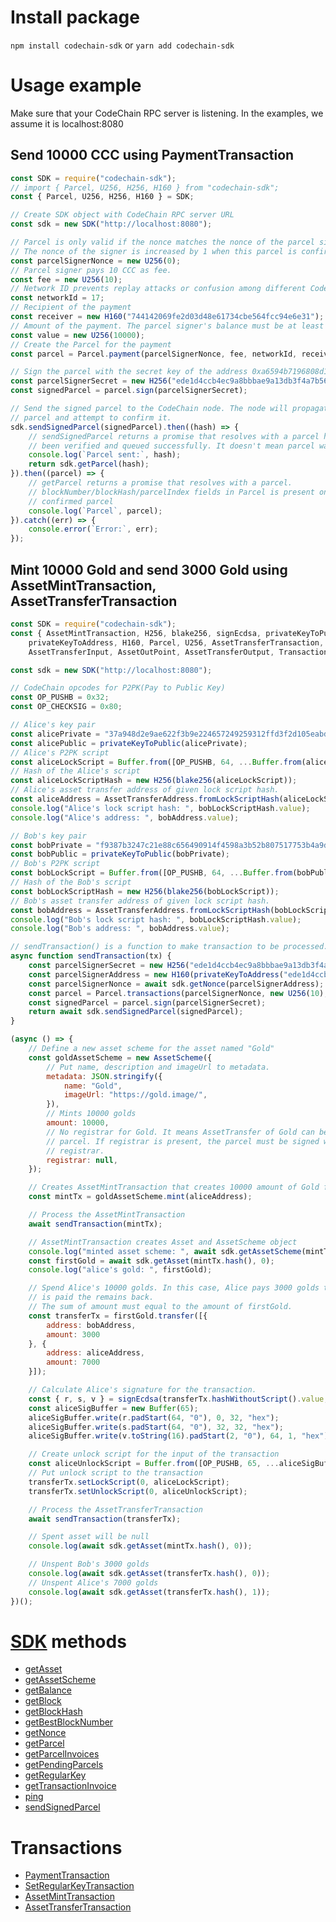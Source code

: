 # Install package

`npm install codechain-sdk` or `yarn add codechain-sdk`

# Usage example
Make sure that your CodeChain RPC server is listening. In the examples, we assume it is localhost:8080

## Send 10000 CCC using PaymentTransaction

```javascript
const SDK = require("codechain-sdk");
// import { Parcel, U256, H256, H160 } from "codechain-sdk";
const { Parcel, U256, H256, H160 } = SDK;

// Create SDK object with CodeChain RPC server URL
const sdk = new SDK("http://localhost:8080");

// Parcel is only valid if the nonce matches the nonce of the parcel signer.
// The nonce of the signer is increased by 1 when this parcel is confirmed.
const parcelSignerNonce = new U256(0);
// Parcel signer pays 10 CCC as fee.
const fee = new U256(10);
// Network ID prevents replay attacks or confusion among different CodeChain networks.
const networkId = 17;
// Recipient of the payment
const receiver = new H160("744142069fe2d03d48e61734cbe564fcc94e6e31");
// Amount of the payment. The parcel signer's balance must be at least 10010.
const value = new U256(10000);
// Create the Parcel for the payment
const parcel = Parcel.payment(parcelSignerNonce, fee, networkId, receiver, value);

// Sign the parcel with the secret key of the address 0xa6594b7196808d161b6fb137e781abbc251385d9.
const parcelSignerSecret = new H256("ede1d4ccb4ec9a8bbbae9a13db3f4a7b56ea04189be86ac3a6a439d9a0a1addd");
const signedParcel = parcel.sign(parcelSignerSecret);

// Send the signed parcel to the CodeChain node. The node will propagate this
// parcel and attempt to confirm it.
sdk.sendSignedParcel(signedParcel).then((hash) => {
    // sendSignedParcel returns a promise that resolves with a parcel hash if parcel has
    // been verified and queued successfully. It doesn't mean parcel was confirmed.
    console.log(`Parcel sent:`, hash);
    return sdk.getParcel(hash);
}).then((parcel) => {
    // getParcel returns a promise that resolves with a parcel.
    // blockNumber/blockHash/parcelIndex fields in Parcel is present only for the
    // confirmed parcel
    console.log(`Parcel`, parcel);
}).catch((err) => {
    console.error(`Error:`, err);
});

```

## Mint 10000 Gold and send 3000 Gold using AssetMintTransaction, AssetTransferTransaction

```javascript
const SDK = require("codechain-sdk");
const { AssetMintTransaction, H256, blake256, signEcdsa, privateKeyToPublic,
    privateKeyToAddress, H160, Parcel, U256, AssetTransferTransaction,
    AssetTransferInput, AssetOutPoint, AssetTransferOutput, Transaction, AssetScheme, AssetTransferAddress } = SDK;

const sdk = new SDK("http://localhost:8080");

// CodeChain opcodes for P2PK(Pay to Public Key)
const OP_PUSHB = 0x32;
const OP_CHECKSIG = 0x80;

// Alice's key pair
const alicePrivate = "37a948d2e9ae622f3b9e224657249259312ffd3f2d105eabda6f222074608df3";
const alicePublic = privateKeyToPublic(alicePrivate);
// Alice's P2PK script
const aliceLockScript = Buffer.from([OP_PUSHB, 64, ...Buffer.from(alicePublic, "hex"), OP_CHECKSIG]);
// Hash of the Alice's script
const aliceLockScriptHash = new H256(blake256(aliceLockScript));
// Alice's asset transfer address of given lock script hash.
const aliceAddress = AssetTransferAddress.fromLockScriptHash(aliceLockScriptHash);
console.log("Alice's lock script hash: ", bobLockScriptHash.value);
console.log("Alice's address: ", bobAddress.value);

// Bob's key pair
const bobPrivate = "f9387b3247c21e88c656490914f4598a3b52b807517753b4a9d7a51d54a6260c";
const bobPublic = privateKeyToPublic(bobPrivate);
// Bob's P2PK script
const bobLockScript = Buffer.from([OP_PUSHB, 64, ...Buffer.from(bobPublic, "hex"), OP_CHECKSIG]);
// Hash of the Bob's script
const bobLockScriptHash = new H256(blake256(bobLockScript));
// Bob's asset transfer address of given lock script hash.
const bobAddress = AssetTransferAddress.fromLockScriptHash(bobLockScriptHash);
console.log("Bob's lock script hash: ", bobLockScriptHash.value);
console.log("Bob's address: ", bobAddress.value);

// sendTransaction() is a function to make transaction to be processed.
async function sendTransaction(tx) {
    const parcelSignerSecret = new H256("ede1d4ccb4ec9a8bbbae9a13db3f4a7b56ea04189be86ac3a6a439d9a0a1addd");
    const parcelSignerAddress = new H160(privateKeyToAddress("ede1d4ccb4ec9a8bbbae9a13db3f4a7b56ea04189be86ac3a6a439d9a0a1addd"));
    const parcelSignerNonce = await sdk.getNonce(parcelSignerAddress);
    const parcel = Parcel.transactions(parcelSignerNonce, new U256(10), 17, tx);
    const signedParcel = parcel.sign(parcelSignerSecret);
    return await sdk.sendSignedParcel(signedParcel);
}

(async () => {
    // Define a new asset scheme for the asset named "Gold"
    const goldAssetScheme = new AssetScheme({
        // Put name, description and imageUrl to metadata.
        metadata: JSON.stringify({
            name: "Gold",
            imageUrl: "https://gold.image/",
        }),
        // Mints 10000 golds
        amount: 10000,
        // No registrar for Gold. It means AssetTransfer of Gold can be done with any
        // parcel. If registrar is present, the parcel must be signed with the
        // registrar.
        registrar: null,
    });

    // Creates AssetMintTransaction that creates 10000 amount of Gold for Alice.
    const mintTx = goldAssetScheme.mint(aliceAddress);

    // Process the AssetMintTransaction
    await sendTransaction(mintTx);

    // AssetMintTransaction creates Asset and AssetScheme object
    console.log("minted asset scheme: ", await sdk.getAssetScheme(mintTx.hash()));
    const firstGold = await sdk.getAsset(mintTx.hash(), 0);
    console.log("alice's gold: ", firstGold);

    // Spend Alice's 10000 golds. In this case, Alice pays 3000 golds to Bob. Alice
    // is paid the remains back.
    // The sum of amount must equal to the amount of firstGold.
    const transferTx = firstGold.transfer([{
        address: bobAddress,
        amount: 3000
    }, {
        address: aliceAddress,
        amount: 7000
    }]);

    // Calculate Alice's signature for the transaction.
    const { r, s, v } = signEcdsa(transferTx.hashWithoutScript().value, alicePrivate);
    const aliceSigBuffer = new Buffer(65);
    aliceSigBuffer.write(r.padStart(64, "0"), 0, 32, "hex");
    aliceSigBuffer.write(s.padStart(64, "0"), 32, 32, "hex");
    aliceSigBuffer.write(v.toString(16).padStart(2, "0"), 64, 1, "hex");

    // Create unlock script for the input of the transaction
    const aliceUnlockScript = Buffer.from([OP_PUSHB, 65, ...aliceSigBuffer]);
    // Put unlock script to the transaction
    transferTx.setLockScript(0, aliceLockScript);
    transferTx.setUnlockScript(0, aliceUnlockScript);

    // Process the AssetTransferTransaction
    await sendTransaction(transferTx);

    // Spent asset will be null
    console.log(await sdk.getAsset(mintTx.hash(), 0));

    // Unspent Bob's 3000 golds
    console.log(await sdk.getAsset(transferTx.hash(), 0));
    // Unspent Alice's 7000 golds
    console.log(await sdk.getAsset(transferTx.hash(), 1));
})();
```

# [SDK](classes/sdk.html) methods
 * [getAsset](classes/sdk.html#getasset)
 * [getAssetScheme](classes/sdk.html#getassetscheme)
 * [getBalance](classes/sdk.html#getbalance)
 * [getBlock](classes/sdk.html#getblock)
 * [getBlockHash](classes/sdk.html#getblockhash)
 * [getBestBlockNumber](classes/sdk.html#getbestblocknumber)
 * [getNonce](classes/sdk.html#getnonce)
 * [getParcel](classes/sdk.html#getparcel)
 * [getParcelInvoices](classes/sdk.html#getparcelinvoices)
 * [getPendingParcels](classes/sdk.html#getpendingparcels)
 * [getRegularKey](classes/sdk.html#getregularkey)
 * [getTransactionInvoice](classes/sdk.html#gettransactioninvoice)
 * [ping](classes/sdk.html#ping)
 * [sendSignedParcel](classes/sdk.html#sendsignedparcel)

# Transactions
 * [PaymentTransaction](classes/paymenttransaction.html)
 * [SetRegularKeyTransaction](classes/setregularkeytransaction.html)
 * [AssetMintTransaction](classes/assetminttransaction.html)
 * [AssetTransferTransaction](classes/assettransfertransaction.html)
